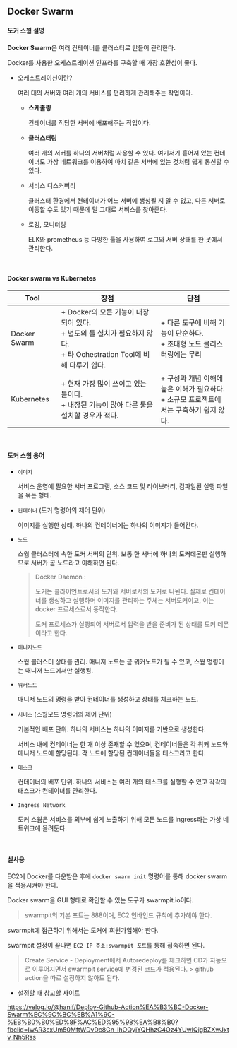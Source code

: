 ## Docker Swarm

#### 도커 스웜 설명

**Docker Swarm**은 여러 컨테이너를 클러스터로 만들어 관리한다. 

Docker를 사용한 오케스트레이션 인프라를 구축할 때 가장 호환성이 좋다.

+ 오케스트레이션이란?

  여러 대의 서버와 여러 개의 서비스를 편리하게 관리해주는 작업이다.

  + **스케줄링**

    컨테이너를 적당한 서버에 배포해주는 작업이다.

  + **클러스터링**

    여러 개의 서버를 하나의 서버처럼 사용할 수 있다. 여기저기 흩어져 있는 컨테이너도 가상 네트워크를 이용하여 마치 같은 서버에 있는 것처럼 쉽게 통신할 수 있다.

  + 서비스 디스커버리

    클러스터 환경에서 컨테이너가 어느 서버에 생성될 지 알 수 없고, 다른 서버로 이동할 수도 있기 때문에 말 그대로 서비스를 찾아준다.

  + 로깅, 모니터링

    ELK와 prometheus 등 다양한 툴을 사용하여 로그와 서버 상태를 한 곳에서 관리한다.

<br>

#### Docker swarm vs Kubernetes

| Tool         | 장점                                                         | 단점                                                         |
| ------------ | ------------------------------------------------------------ | ------------------------------------------------------------ |
| Docker Swarm | + Docker의 모든 기능이 내장되어 있다.<br />+ 별도의 툴 설치가 필요하지 않다.<br />+ 타 Ochestration Tool에 비해 다루기 쉽다. | + 다른 도구에 비해 기능이 단순하다.<br />+ 초대형 노드 클러스터링에는 무리 |
| Kubernetes   | + 현재 가장 많이 쓰이고 있는 틀이다.<br>+ 내장된 기능이 많아 다른 툴을 설치할 경우가 적다. | + 구성과 개념 이해에 높은 이해가 필요하다.<br>+ 소규모 프로젝트에서는 구축하기 쉽지 않다. |

<br>

#### 도커 스웜 용어

+ `이미지`

  서비스 운영에 필요한 서버 프로그램, 소스 코드 및 라이브러리, 컴파일된 실행 파일을 묶는 형태.

+ `컨테이너` (도커 명령어의 제어 단위)

  이미지를 실행한 상태. 하나의 컨테이너에는 하나의 이미지가 들어간다.

+ `노드`

  스웜 클러스터에 속한 도커 서버의 단위. 보통 한 서버에 하나의 도커데몬만 실행하므로 서버가 곧 노드라고 이해하면 된다.

  > Docker Daemon : 
  >
  > 도커는 클라이언트로서의 도커와 서버로서의 도커로 나뉜다. 실제로 컨테이너를 생성하고 실행하며 이미지를 관리하는 주체는 서버도커이고, 이는 docker 프로세스로서 동작한다.
  >
  > 도커 프로세스가 실행되어 서버로서 입력을 받을 준비가 된 상태를 도커 데몬이라고 한다.

+ `매니저노드`

  스웜 클러스터 상태를 관리. 매니저 노드는 곧 워커노드가 될 수 있고, 스웜 명령어는 매니저 노드에서만 실행됨.

+ `워커노드`

  매니저 노드의 명령을 받아 컨테이너를 생성하고 상태를 체크하는 노드.

+ `서비스` (스웜모드 명령어의 제어 단위)

  기본적인 배포 단위. 하나의 서비스는 하나의 이미지를 기반으로 생성한다.

  서비스 내에 컨테이너는 한 개 이상 존재할 수 있으며, 컨테이너들은 각 워커 노드와 매니저 노드에 할당된다. 각 노드에 할당된 컨테이너들을 태스크라고 한다.

+ `태스크`

  컨테이너의 배포 단위. 하나의 서비스는 여러 개의 태스크를 실행할 수 있고 각각의 태스크가 컨테이너를 관리한다.

+ `Ingress Network`

  도커 스웜은 서비스를 외부에 쉽게 노출하기 위해 모든 노드를 ingress라는 가상 네트워크에 올려둔다.

<br>

#### 실사용

EC2에 Docker를 다운받은 후에 `docker swarm init` 명령어를 통해 docker swarm을 적용시켜야 한다.

Docker swarm을 GUI 형태로 확인할 수 있는 도구가 swarmpit.io이다.

> swarmpit의 기본 포트는 888이며, EC2 인바인드 규칙에 추가해야 한다.

swarmpit에 접근하기 위해서는 도커에 회원가입해야 한다. 

swarmpit 설정이 끝나면 `EC2 IP 주소:swarmpit 포트`를 통해 접속하면 된다.

> Create Service - Deployment에서 Autoredeploy를 체크하면 CD가 자동으로 이루어지면서 swarmpit service에 변경된 코드가 적용된다. > github action을 따로 설정하지 않아도 된다.

+ 설정할 때 참고할 사이트

https://velog.io/@hanif/Deploy-Github-Action%EA%B3%BC-Docker-Swarm%EC%9C%BC%EB%A1%9C-%EB%B0%B0%ED%8F%AC%ED%95%98%EA%B8%B0?fbclid=IwAR3cxUm50MftWDvDc8Gn_IhOQyiYQHhzC4Oz4YUwlQigBZXwJxtv_Nh5Rss

